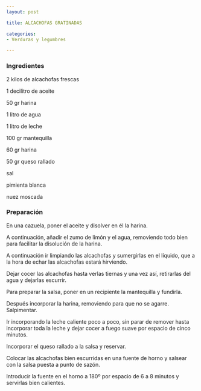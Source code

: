 ```yaml
---
layout: post

title: ALCACHOFAS GRATINADAS

categories:
- Verduras y legumbres

---
```

<h3>Ingredientes</h3>

2 kilos de alcachofas frescas

1 decilitro de aceite

50 gr harina

1 litro de agua

1 litro de leche

100 gr mantequilla

60 gr harina

50 gr queso rallado

sal

pimienta blanca

nuez moscada

<h3>Preparación</h3>

En una cazuela, poner el aceite y disolver en él la harina.

A continuación, añadir el zumo de limón y el agua, removiendo todo bien para facilitar la disolución de la harina.

A continuación ir limpiando las alcachofas y sumergirlas en el líquido, que a la hora de echar las alcachofas estará hirviendo.

Dejar cocer las alcachofas hasta verlas tiernas y una vez así, retirarlas del agua y dejarlas escurrir.

Para preparar la salsa, poner en un recipiente la mantequilla y fundirla.

Después incorporar la harina, removiendo para que no se agarre. Salpimentar.

Ir incorporando la leche caliente poco a poco, sin parar de remover hasta incorporar toda la leche y dejar cocer a fuego suave por espacio de cinco minutos.

Incorporar el queso rallado a la salsa y reservar.

Colocar las alcachofas bien escurridas en una fuente de horno y salsear con la salsa puesta a punto de sazón.

Introducir la fuente en el horno a 180&ordm; por espacio de 6 a 8 minutos y servirlas bien calientes.

